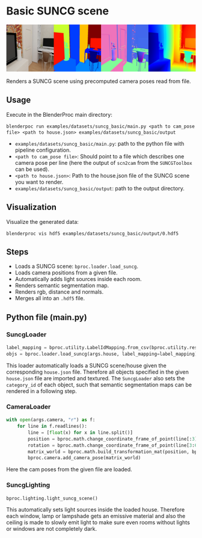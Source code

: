 # Basic SUNCG scene

![](../../../images/suncg_basic_output-summary.jpg)

Renders a SUNCG scene using precomputed camera poses read from file.

## Usage

Execute in the BlenderProc main directory:

```
blenderpoc run examples/datasets/suncg_basic/main.py <path to cam_pose file> <path to house.json> examples/datasets/suncg_basic/output
```

* `examples/datasets/suncg_basic/main.py`: path to the python file with pipeline configuration.
* `<path to cam_pose file>`: Should point to a file which describes one camera pose per line (here the output of `scn2cam` from the `SUNCGToolbox` can be used).
* `<path to house.json>`: Path to the house.json file of the SUNCG scene you want to render.
* `examples/datasets/suncg_basic/output`: path to the output directory.

## Visualization

Visualize the generated data:

```
blenderproc vis hdf5 examples/datasets/suncg_basic/output/0.hdf5
```

## Steps

* Loads a SUNCG scene: `bproc.loader.load_suncg`.
* Loads camera positions from a given file.
* Automatically adds light sources inside each room.
* Renders semantic segmentation map.
* Renders rgb, distance and normals.
* Merges all into an `.hdf5` file.

## Python file (main.py)

### SuncgLoader

```python
label_mapping = bproc.utility.LabelIdMapping.from_csv(bproc.utility.resolve_resource(os.path.join('id_mappings', 'nyu_idset.csv')))
objs = bproc.loader.load_suncg(args.house, label_mapping=label_mapping)
```

This loader automatically loads a SUNCG scene/house given the corresponding `house.json` file. 
Therefore all objects specified in the given `house.json` file are imported and textured.
The `SuncgLoader` also sets the `category_id` of each object, such that semantic segmentation maps can be rendered in a following step.

### CameraLoader

```python
with open(args.camera, "r") as f:
    for line in f.readlines():
        line = [float(x) for x in line.split()]
        position = bproc.math.change_coordinate_frame_of_point(line[:3], ["X", "-Z", "Y"])
        rotation = bproc.math.change_coordinate_frame_of_point(line[3:6], ["X", "-Z", "Y"])
        matrix_world = bproc.math.build_transformation_mat(position, bproc.camera.rotation_from_forward_vec(rotation))
        bproc.camera.add_camera_pose(matrix_world)
```

Here the cam poses from the given file are loaded. 


### SuncgLighting

```python
bproc.lighting.light_suncg_scene()
```

This automatically sets light sources inside the loaded house.
Therefore each window, lamp or lampshade gets an emissive material and also the ceiling is made to slowly emit light to make sure even rooms without lights or windows are not completely dark.
